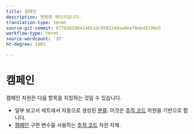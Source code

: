 ```yaml
---
title: 캠페인
description: 명확화 페이지입니다.
translation-type: tm+mt
source-git-commit: 6778dd290424651dc959224daa0eef8ebd8196e5
workflow-type: tm+mt
source-wordcount: '37'
ht-degree: 100%

---
```



# 캠페인

캠페인 차원은 다음 항목을 지칭하는 것일 수 있습니다.

* 일부 보고서 세트에서 자동으로 생성된 [분류](../classifications/c-classifications.md). 이것은 [추적 코드](tracking-code.md) 차원을 기반으로 합니다.
* [캠페인](/help/implement/vars/page-vars/campaign.md) 구현 변수를 사용하는 [추적 코드](tracking-code.md) 차원 자체.
